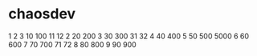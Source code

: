 # chaosdev

1
2
3
10
100
11
12
2
20
200
3
30
300
31
32
4
40
400
5
50
500
5000
6
60
600
7
70
700
71
72
8
80
800
9
90
900
